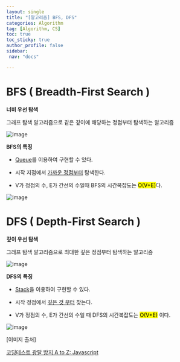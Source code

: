 ```yaml
---
layout: single
title: "[알고리즘] BFS, DFS"
categories: Algorithm
tag: [Algorithm, CS]
toc: true
toc_sticky: true
author_profile: false
sidebar:
 nav: "docs"

---
```


# BFS ( Breadth-First Search )

**너비 우선 탐색**

그래프 탐색 알고리즘으로 같은 깊이에 해당하는 정점부터 탐색하는 알고리즘

![image](https://user-images.githubusercontent.com/83194164/226219069-9a1c5024-b149-4c4c-b7f9-fc8c751f293d.png)

**BFS의 특징**

- <u>Queue</u>를 이용하여 구현할 수 있다.

- 시작 지점에서 <u>가까운 정점부터</u> 탐색한다.

- V가 정점의 수, E가 간선의 수일때 BFS의 시간복잡도는 <mark>O(V+E)</mark>다.

![image](https://user-images.githubusercontent.com/83194164/226219164-86f94c2a-83ab-488e-9ee4-3215bf9afc6b.png)

# DFS ( Depth-First Search )

**깊이 우선 탐색**

그래프 탐색 알고리즘으로 최대한 깊은 정점부터 탐색하는 알고리즘

![image](https://user-images.githubusercontent.com/83194164/226219339-cdf3ea96-ae72-491c-9623-295189d69a52.png)

**DFS의 특징**

- <u>Stack</u>을 이용하여 구현할 수 있다.

- 시작 정점에서 <u>깊은 것 부터</u> 찾는다.

- V가 정점의 수, E가 간선의 수일 때 DFS의 시간복잡도는 <mark>O(V+E)</mark> 이다.

![image](https://user-images.githubusercontent.com/83194164/226219475-97c0ace9-15f3-4172-9689-f994fc5c2239.png)

[이미지 출처]

[코딩테스트 광탈 방지 A to Z: Javascript](https://school.programmers.co.kr/learn/courses/13213/13213-%EC%BD%94%EB%94%A9%ED%85%8C%EC%8A%A4%ED%8A%B8-%EA%B4%91%ED%83%88-%EB%B0%A9%EC%A7%80-a-to-z-javascript)
